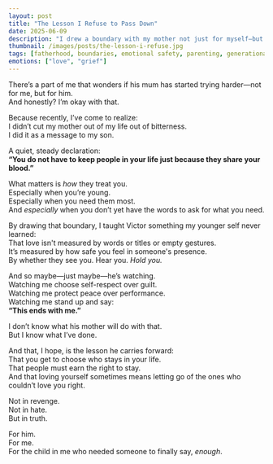 ```yaml
---
layout: post
title: "The Lesson I Refuse to Pass Down"
date: 2025-06-09
description: "I drew a boundary with my mother not just for myself—but to show my son what love is, and what it isn’t."
thumbnail: /images/posts/the-lesson-i-refuse.jpg
tags: [fatherhood, boundaries, emotional safety, parenting, generational healing]
emotions: ["love", "grief"]
---
```


There’s a part of me that wonders if his mum has started trying harder—not for me, but for him.  
And honestly? I’m okay with that.

Because recently, I’ve come to realize:  
I didn’t cut my mother out of my life out of bitterness.  
I did it as a message to my son.

A quiet, steady declaration:  
**“You do not have to keep people in your life just because they share your blood.”**

What matters is *how* they treat you.  
Especially when you’re young.  
Especially when you need them most.  
And *especially* when you don’t yet have the words to ask for what you need.

By drawing that boundary, I taught Victor something my younger self never learned:  
That love isn't measured by words or titles or empty gestures.  
It’s measured by how safe you feel in someone's presence.  
By whether they see you. Hear you. *Hold you.*

And so maybe—just maybe—he’s watching.  
Watching me choose self-respect over guilt.  
Watching me protect peace over performance.  
Watching me stand up and say:  
**“This ends with me.”**

I don’t know what his mother will do with that.  
But I know what I’ve done.

And that, I hope, is the lesson he carries forward:  
That you get to choose who stays in your life.  
That people must earn the right to stay.  
And that loving yourself sometimes means letting go of the ones who couldn’t love you right.

Not in revenge.  
Not in hate.  
But in truth.

For him.  
For me.  
For the child in me who needed someone to finally say, *enough*.

